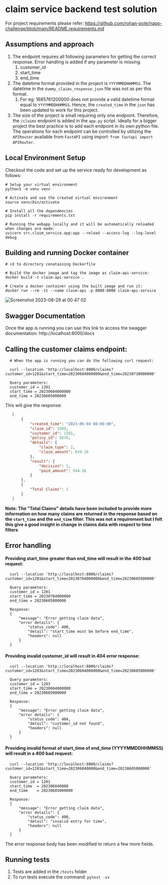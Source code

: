 # claim service backend test solution

For project requirements please refer: https://github.com/rohan-pote/napo-challenge/blob/main/README.requirements.md

## Assumptions and approach
1. The endpoint requires all following parameters for getting the correct response. Error handling is added if any parameter is missing. 
   1. customer_id
   2. start_time
   3. end_time
2. The datetime format provided in the project is `YYYYMMDDHHMMSS`. The datetime in the `dummy_claims_response.json` file was not as per this format. 
   1. For eg: 1685761200000 does not provide a valid datetime format equal to `YYYYMMDDHHMMSS`. Hence, the `created_time` in the `json` has been updated to work for this project.
3. The size of the project is small requiring only one endpoint. Therefore, the `/claims` endpoint is added in the `app.py` script. Ideally for a bigger project the best practice is to add each endpoint in its own python file. The operations for each endpoint can be controlled by utilizing the `APIRouter` available from `FastAPI` using import: `from fastapi import APIRouter`.    

## Local Environment Setup

Checkout the code and set up the service ready for development as follows:

    # Setup your virtual environment
    python3 -m venv venv

    # Activate and use the created virtual environment
    source venv/bin/activate

    # Install all the dependencies
    pip install -r requirements.txt
    
    # Running the webapp locally and it will be automatically reloaded when changes are made:
    uvicorn src.claim_service.app:app --reload --access-log --log-level debug

## Building and running Docker container
    # cd to directory conataining Dockerfile
    
    # Build the docker image and tag the image as claim-api-service:
    docker build -t claim-api-service . 

    # Create a docker container using the built image and run it:  
    docker run --rm -it --name claim-api -p 8000:8000 claim-api-service

![Screenshot 2023-08-29 at 00 47 02](https://github.com/rohan-pote/napo-challenge/assets/34726174/83c042c0-d4c6-4430-ae23-7db8a3bbc261)

## Swagger Documentation

Once the app is running you can use this link to access the swagger documentation: http://localhost:8000/docs

## Calling the customer claims endpoint:
      # When the app is running you can do the following curl request: 
      
      curl --location 'http://localhost:8000/claims?customer_id=1201&start_time=20230604000000&end_time=20230730000000'
      
      Query parameters: 
      customer_id = 1201
      start_time = 20230604000000
      end_time = 20230605000000

   This will give the response: 
```json
   [
       {
           "created_time": "2023-06-04 00:00:00",
           "claim_id": 3389,
           "customer_id": 1201,
           "policy_id": 5678,
           "details": {
               "claim_type": 2,
               "claim_amount": 619.16
           },
           "result": {
               "decision": 1,
               "paid_amount": 544.16
           }
       },
       {
           "Total Claims": 1
       }
   ]
```

**Note: The "Total Claims" details have been included to provide more information on how many claims are returned in the response based on the `start_time` and the `end_time` filter. This was not a requirement but I felt this give a good insight in change in claims data with respect to time filters**

## Error handling

#### Providing start_time greater than end_time will result in the 400 bad request:

      curl --location 'http://localhost:8000/claims?customer_id=1201&start_time=20230704000000&end_time=20230605000000' 
      
      Query parameters: 
      customer_id = 1201
      start_time = 20230704000000
      end_time = 20230605000000
      
      Response: 
      {
          "message": "Error getting claim data",
          "error details": {
              "status_code": 400,
              "detail": "start_time must be before end_time",
              "headers": null
          }
      }


#### Providing invalid customer_id will result in 404 error response: 

      curl --location 'http://localhost:8000/claims?customer_id=1203&start_time=20230604000000&end_time=20230605000000' 
      
      Query parameters: 
      customer_id = 1203
      start_time = 20230604000000
      end_time = 20230605000000
   
      Response:
      {
          "message": "Error getting claim data",
          "error details": {
              "status_code": 404,
              "detail": "customer_id not found",
              "headers": null
          }
      }


#### Providing invalid format of start_time of end_time (YYYYMMDDHHMMSS) will result in a 400 bad request: 

      curl --location 'http://localhost:8000/claims?customer_id=1201&start_time=202306040000&end_time=20230605000000' 
      
      Query parameters: 
      customer_id = 1201
      start_time  = 202306040000
      end_time    = 20230605000000

      Response: 
      {
          "message": "Error getting claim data",
          "error details": {
              "status_code": 400,
              "detail": "invalid entry for time",
              "headers": null
          }
      }

The error response body has been modified to return a few more fields. 

## Running tests

1. Tests are added in the `/tests` folder
2. To run tests execute the command: 
   `pytest -sv`
